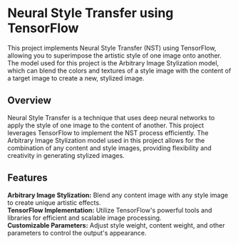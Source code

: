 # Neural Style Transfer using TensorFlow
This project implements Neural Style Transfer (NST) using TensorFlow, allowing you to superimpose the artistic style of one image onto another. The model used for this project is the Arbitrary Image Stylization model, which can blend the colors and textures of a style image with the content of a target image to create a new, stylized image.
## Overview
Neural Style Transfer is a technique that uses deep neural networks to apply the style of one image to the content of another. This project leverages TensorFlow to implement the NST process efficiently. The Arbitrary Image Stylization model used in this project allows for the combination of any content and style images, providing flexibility and creativity in generating stylized images.
## Features
**Arbitrary Image Stylization:** Blend any content image with any style image to create unique artistic effects.
<br>
**TensorFlow Implementation:** Utilize TensorFlow's powerful tools and libraries for efficient and scalable image processing.
<br>
**Customizable Parameters:** Adjust style weight, content weight, and other parameters to control the output's appearance.
